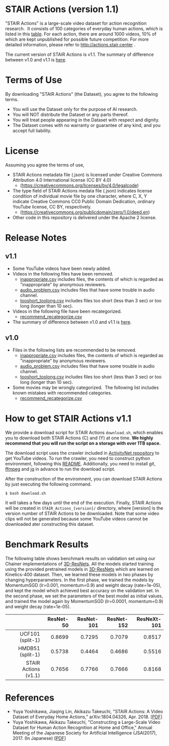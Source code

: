 # STAIR Actions (version 1.1)
"STAIR Actions" is a large-scale video dataset for action recognition research.  It consists of 100 categories of everyday human actions, which is listed in this [table](actionlist.csv).  For each action, there are around 1000 videos, 10% of which are kept unpublished for possible future competition.  For more detailed information, please refer to http://actions.stair.center .

The current version of STAIR Actions is v1.1.
The summary of difference between v1.0 and v1.1 is [here](data/diff_train_from_v1.0_to_v1.1.csv).

# Terms of Use
By downloading "STAIR Actions" (the Dataset), you agree to the following terms.
* You will use the Dataset only for the purpose of AI research.
* You will NOT distribute the Dataset or any parts thereof.
* You will treat people appearing in the Dataset with respect and dignity.
* The Dataset comes with no warranty or guarantee of any kind, and you accept full liability.

# License
Assuming you agree the terms of use, 
* STAIR Actions metadata file (.json) is licensed under Creative Commons Attribution 4.0 International license (CC BY 4.0)
  - (https://creativecommons.org/licenses/by/4.0/legalcode)
* The type field of STAIR Actions medata file (.json) indicates license condition of individual movie file by one character, where C, X, Y indicate Creative Commons CC0 Public Domain Dedication, ordinary YouTube license, CC BY, respectively. 
  - (https://creativecommons.org/publicdomain/zero/1.0/deed.en)
* Other code in this repository is delivered under the Apache 2 license.

# Release Notes

## v1.1
- Some YouTube videos have been newly added. 
- Videos in the following files have been removed.
  - [inappropriate.csv](https://github.com/STAIR-Lab-CIT/STAIR-actions/blob/v1.0/inappropriate.csv) includes files, the contents of which is regarded as "inappropriate" by anonymous reviewers.
  - [audio_problem.csv](https://github.com/STAIR-Lab-CIT/STAIR-actions/blob/v1.0/audio_problem.csv) includes files that have some trouble in audio channel.
  - [tooshort_toolong.csv](https://github.com/STAIR-Lab-CIT/STAIR-actions/blob/v1.0/tooshort_toolong.csv) includes files too short (less than 3 sec) or too long (longer than 10 sec).
- Videos in the following file have been recategorized.
  - [recommend_recategorize.csv](https://github.com/STAIR-Lab-CIT/STAIR-actions/blob/v1.0/recommend_recategorize.csv)
- The summary of difference between v1.0 and v1.1 is [here](data/diff_train_from_v1.0_to_v1.1.csv).

## v1.0
- Files in the following lists are recommended to be removed.
  - [inappropriate.csv](https://github.com/STAIR-Lab-CIT/STAIR-actions/blob/v1.0/inappropriate.csv) includes files, the contents of which is regarded as "inappropriate" by anonymous reviewers.
  - [audio_problem.csv](https://github.com/STAIR-Lab-CIT/STAIR-actions/blob/v1.0/audio_problem.csv) includes files that have some trouble in audio channel.
  - [tooshort_toolong.csv](https://github.com/STAIR-Lab-CIT/STAIR-actions/blob/v1.0/tooshort_toolong.csv) includes files too short (less than 3 sec) or too long (longer than 10 sec).
- Some movies may be wrongly categorized.  The following list includes known mistakes with recommended categories.
  - [recommend_recategorize.csv](https://github.com/STAIR-Lab-CIT/STAIR-actions/blob/v1.0/recommend_recategorize.csv)

# How to get STAIR Actions v1.1

We provide a download script for STAIR Actions `download.sh`, which enables you to download both STAIR Actions (C) and (Y) at one time.
**We highly recommend that you will run the script on a storage with over 1TB space.**

The download script uses the crawler included in [ActivityNet repository](https://github.com/activitynet/ActivityNet) to get YouTube videos.
To run the crawler, you need to construct python environment, following this [README](https://github.com/activitynet/ActivityNet/blob/master/Crawler/Kinetics/README.md).
Additionally, you need to install git, [ffmpeg](https://www.ffmpeg.org/) and [jq](https://stedolan.github.io/jq/) in advance to run the download script.

After the construction of the enviromnent, 
you can download STAIR Actions by just executing the following command.
```
$ bash download.sh
```
It will takes a few days until the end of the execution. 
Finally, STAIR Actions will be created in `STAIR_Actions_[version]/` directory, where [version] is the version number of STAIR Actions to be downloaded.
Note that some video clips will not be generated because some YouTube videos cannot be downloaded ater constructing this dataset.

# Benchmark Results
The following table shows benchmark results on validation set using our Chainer implementations of [3D-ResNets](https://github.com/kenshohara/3D-ResNets-PyTorch).
All the models started training using the provided pretrained models in [3D-ResNets](https://github.com/kenshohara/3D-ResNets-PyTorch) which are learned on Kinetics-400 dataset.
Then, we learned these models in two phases by changing hyperparameters.
In the first phase, we trained the models by MomentumSGD (lr=0.001, momentum=0.9) and weight decay (rate=1e-05), and kept the model which achieved best accuracy on the validation set.
In the second phase, we set the parameters of the best model as initial values, and trained the model again by MomentumSGD (lr=0.0001, momentum=0.9) and weight decay (rate=1e-05).

|                      	| ResNet-50 	| ResNet-101 	| ResNet-152 	| ResNeXt-101 	|
|---------------------:	|----------:	|-----------:	|-----------:	|------------:	|
|     UCF101 (split-1) 	|    0.8699 	|     0.7295 	|     0.7079 	|      0.8517 	|
|     HMDB51 (split-1) 	|    0.5738 	|     0.4464 	|     0.4686 	|      0.5516 	|
| STAIR Actions (v1.1) 	|    0.7656 	|     0.7766 	|     0.7666 	|      0.8168 	|

# References
- Yuya Yoshikawa, Jiaqing Lin, Akikazu Takeuchi, "STAIR Actions: A Video Dataset of Everyday Home Actions," arXiv:1804.04326, Apr. 2018. [[PDF](https://arxiv.org/abs/1804.04326)]
- Yuya Yoshikawa, Akikazu Takeuchi, "Constructing a Large-Scale Video Dataset for Human Action Recognition at Home and Office," Annual Meeting of the Japanese Society for Artificial Intelligence (JSAI2017), 2017. (In Japanese) [[PDF](https://kaigi.org/jsai/webprogram/2017/pdf/230.pdf)]




